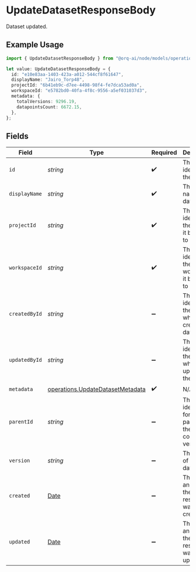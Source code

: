 # UpdateDatasetResponseBody

Dataset updated.

## Example Usage

```typescript
import { UpdateDatasetResponseBody } from "@orq-ai/node/models/operations";

let value: UpdateDatasetResponseBody = {
  id: "e10e83aa-1403-423a-a012-544cf8f61647",
  displayName: "Jairo_Torp48",
  projectId: "6b41eb9c-d7ee-4498-98f4-fe7dca53ad0a",
  workspaceId: "e5782bd0-40fa-4f8c-9556-a5ef031037d3",
  metadata: {
    totalVersions: 9296.19,
    datapointsCount: 6672.15,
  },
};
```

## Fields

| Field                                                                                         | Type                                                                                          | Required                                                                                      | Description                                                                                   |
| --------------------------------------------------------------------------------------------- | --------------------------------------------------------------------------------------------- | --------------------------------------------------------------------------------------------- | --------------------------------------------------------------------------------------------- |
| `id`                                                                                          | *string*                                                                                      | :heavy_check_mark:                                                                            | The unique identifier of the dataset                                                          |
| `displayName`                                                                                 | *string*                                                                                      | :heavy_check_mark:                                                                            | The display name of the dataset                                                               |
| `projectId`                                                                                   | *string*                                                                                      | :heavy_check_mark:                                                                            | The unique identifier of the project it belongs to                                            |
| `workspaceId`                                                                                 | *string*                                                                                      | :heavy_check_mark:                                                                            | The unique identifier of the workspace it belongs to                                          |
| `createdById`                                                                                 | *string*                                                                                      | :heavy_minus_sign:                                                                            | The unique identifier of the user who created the dataset                                     |
| `updatedById`                                                                                 | *string*                                                                                      | :heavy_minus_sign:                                                                            | The unique identifier of the user who last updated the dataset                                |
| `metadata`                                                                                    | [operations.UpdateDatasetMetadata](../../models/operations/updatedatasetmetadata.md)          | :heavy_check_mark:                                                                            | N/A                                                                                           |
| `parentId`                                                                                    | *string*                                                                                      | :heavy_minus_sign:                                                                            | The unique identifier for the parent of the committed version                                 |
| `version`                                                                                     | *string*                                                                                      | :heavy_minus_sign:                                                                            | The version of the dataset                                                                    |
| `created`                                                                                     | [Date](https://developer.mozilla.org/en-US/docs/Web/JavaScript/Reference/Global_Objects/Date) | :heavy_minus_sign:                                                                            | The date and time the resource was created                                                    |
| `updated`                                                                                     | [Date](https://developer.mozilla.org/en-US/docs/Web/JavaScript/Reference/Global_Objects/Date) | :heavy_minus_sign:                                                                            | The date and time the resource was last updated                                               |